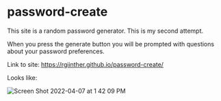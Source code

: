 # password-create

This site is a random password generator. 
This is my second attempt. 

When you press the generate button you will be prompted with questions about your password preferences. 

Link to site: https://rgiinther.github.io/password-create/

Looks like: 

![Screen Shot 2022-04-07 at 1 42 09 PM](https://user-images.githubusercontent.com/98620163/162277308-0f6b1974-212e-4361-8af8-fca320063ba0.png)
